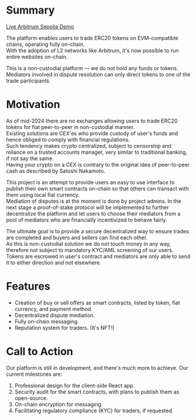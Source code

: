 Summary
=======

[Live Arbitrum Sepolia Demo](https://marketdapp.github.io)

The platform enables users to trade ERC20 tokens on EVM-compatible chains, operating fully on-chain.  
With the adoption of L2 networks like Arbitrum, it's now possible to run entire websites on-chain.

This is a non-custodial platform — we do not hold any funds or tokens.  
Mediators involved in dispute resolution can only direct tokens to one of the trade participants.

Motivation
==========

As of mid-2024 there are no exchanges allowing users to trade ERC20 tokens for fiat peer-to-peer in non-custodial manner.  
Existing solutions are CEX'es who provide custody of user's funds and hence obliged to comply with financial regulations.  
Such tendency makes crypto centralized, subject to censorship and reliance on a trusted accounts manager, very similar to traditional banking, if not say the same.  
Having your crypto on a CEX is contrary to the original idea of peer-to-peer cash as described by Satoshi Nakamoto.

This project is an attempt to provide users an easy to use interface to publish their own smart contracts on-chain so that others can transact with them using local fiat currency.  
Mediation of disputes is at the moment is done by project admins. In the next stage a proof-of-stake protocol will be implemented to further decentralize the platform and let users to choose their mediators from a pool of mediators who are financially incentivized to behave fairly.

The ultimate goal is to provide a secure decentralized way to ensure trades are completed and buyers and sellers can find each other.  
As this is non-custodial solution we do not touch money in any way, therefore not subject to mandatory KYC/AML screening of our users.  
Tokens are escrowed in user's contract and mediators are only able to send it to either direction and not elsewhere.

Features
========

- Creation of buy or sell offers as smart contracts, listed by token, fiat currency, and payment method.
- Decentralized dispute mediation.
- Fully on-chain messaging.
- Reputation system for traders. (It's NFT!)

Call to Action
==============

Our platform is still in development, and there's much more to achieve. Our current milestones are:

1. Professional design for the client-side React app.
2. Security audit for the smart contracts, with plans to publish them as open-source.
3. On-chain encryption for messaging.
4. Facilitating regulatory compliance (KYC) for traders, if requested.

